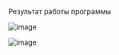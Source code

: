Результат работы программы

![image](https://github.com/FilaleevUA/FILALEEV_U_A/assets/113377230/eb91489d-2308-4db5-8123-058e6438d67e)

![image](https://github.com/FilaleevUA/FILALEEV_U_A/assets/113377230/7191b633-f176-4b34-a2a4-1db097be8aca)
